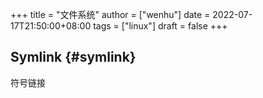+++
title = "文件系统"
author = ["wenhu"]
date = 2022-07-17T21:50:00+08:00
tags = ["linux"]
draft = false
+++

## Symlink {#symlink}

符号链接
